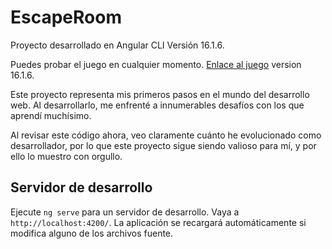# EscapeRoom

Proyecto desarrollado en Angular CLI Versión 16.1.6.

Puedes probar el juego en cualquier momento. [Enlace al juego](https://escaperoom-15o1.onrender.com/) version 16.1.6.

Este proyecto representa mis primeros pasos en el mundo del desarrollo web. Al desarrollarlo, me enfrenté a innumerables desafíos con los que aprendí muchísimo.

Al revisar este código ahora, veo claramente cuánto he evolucionado como desarrollador, por lo que este proyecto sigue siendo valioso para mí, y por ello lo muestro con orgullo.

## Servidor de desarrollo

Ejecute `ng serve` para un servidor de desarrollo. Vaya a `http://localhost:4200/`. La aplicación se recargará automáticamente si modifica alguno de los archivos fuente.

